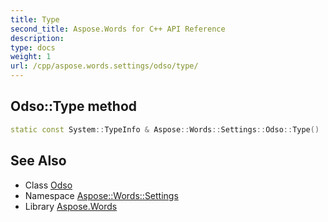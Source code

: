 ```yaml
---
title: Type
second_title: Aspose.Words for C++ API Reference
description: 
type: docs
weight: 1
url: /cpp/aspose.words.settings/odso/type/
---
```

## Odso::Type method




```cpp
static const System::TypeInfo & Aspose::Words::Settings::Odso::Type()
```

## See Also

* Class [Odso](../)
* Namespace [Aspose::Words::Settings](../../)
* Library [Aspose.Words](../../../)

